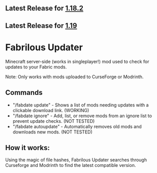 ## Latest Release for [1.18.2](https://github.com/mllightitup/fabrilous-updater/releases/tag/fu3.0+1.18.2)
## Latest Release for [1.19](https://github.com/mllightitup/fabrilous-updater/releases/tag/fu3.0+1.19)

# Fabrilous Updater
Minecraft server-side (works in singleplayer!) mod used to check for updates to your Fabric mods.

Note: Only works with mods uploaded to CurseForge or Modrinth.


## Commands
* "/fabdate update" - Shows a list of mods needing updates with a clickable download link. (WORKING)
* "/fabdate ignore"  -  Add, list, or remove mods from an ignore list to prevent update checks. (NOT TESTED)
* "/fabdate autoupdate" - Automatically removes old mods and downloads new mods.  (NOT TESTED)


## How it works:
Using the magic of file hashes, Fabrilous Updater searches through Curseforge and Modrinth to find the latest compatible version.

